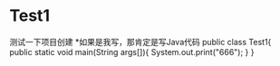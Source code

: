# Test1
测试一下项目创建
*如果是我写，那肯定是写Java代码
public class Test1{
  public static void main(String args[]){
    System.out.print("666");
  }
}
